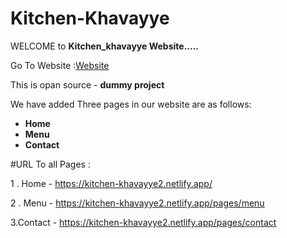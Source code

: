# Kitchen-Khavayye
WELCOME to **Kitchen_khavayye Website.....**

Go To Website :[Website](https://kitchen-khavayye2.netlify.app/)

This is opan source - **dummy project**

We have added Three pages in our website are as follows:

- **Home**
- **Menu**
- **Contact**

#URL To all Pages : 

1 . Home - https://kitchen-khavayye2.netlify.app/ 

2 . Menu - https://kitchen-khavayye2.netlify.app/pages/menu

3.Contact - https://kitchen-khavayye2.netlify.app/pages/contact


